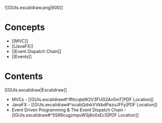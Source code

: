 ![[GUIs.excalidraw.png|600]]
# Concepts

- [[MVC]]
- [[JavaFX]]
- [[Event Dispatch Chain]]
- [[Events]]

# Contents

[[GUIs.excalidraw|Excalidraw]]

- MVCs - [[GUIs.excalidraw#^IfthcqteW2V3FUG2An5mT|PDF Location]]
- JavaFX - [[GUIs.excalidraw#^ocabQdnkVVkbdPazuJFFy|PDF Location]]
- Event Driven Programming & The Event Dispatch Chain - [[GUIs.excalidraw#^5S69cugzmyuWSj8o0sEc5|PDF Location]]